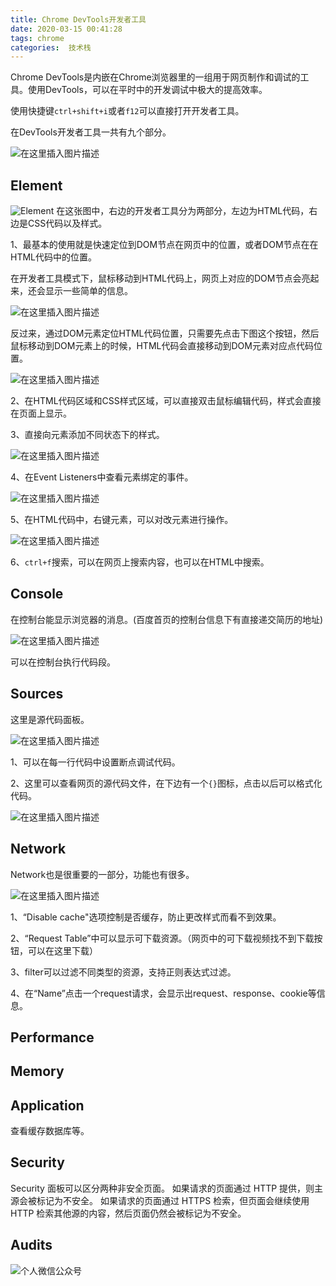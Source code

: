 ```yaml
---
title: Chrome DevTools开发者工具
date: 2020-03-15 00:41:28
tags: chrome
categories:  技术栈
---
```


Chrome DevTools是内嵌在Chrome浏览器里的一组用于网页制作和调试的工具。使用DevTools，可以在平时中的开发调试中极大的提高效率。

使用快捷键`ctrl+shift+i`或者`f12`可以直接打开开发者工具。

在DevTools开发者工具一共有九个部分。

![在这里插入图片描述](https://img-blog.csdnimg.cn/20200315005714556.png?x-oss-process=image/watermark,type_ZmFuZ3poZW5naGVpdGk,shadow_10,text_aHR0cHM6Ly9ibG9nLmNzZG4ubmV0L3FxXzQxOTA3ODA2,size_16,color_FFFFFF,t_70)
## Element
![Element](https://img-blog.csdnimg.cn/20200315005627216.png?x-oss-process=image/watermark,type_ZmFuZ3poZW5naGVpdGk,shadow_10,text_aHR0cHM6Ly9ibG9nLmNzZG4ubmV0L3FxXzQxOTA3ODA2,size_16,color_FFFFFF,t_70)
在这张图中，右边的开发者工具分为两部分，左边为HTML代码，右边是CSS代码以及样式。

1、最基本的使用就是快速定位到DOM节点在网页中的位置，或者DOM节点在在HTML代码中的位置。

在开发者工具模式下，鼠标移动到HTML代码上，网页上对应的DOM节点会亮起来，还会显示一些简单的信息。

![在这里插入图片描述](https://img-blog.csdnimg.cn/20200315005740292.png)

反过来，通过DOM元素定位HTML代码位置，只需要先点击下图这个按钮，然后鼠标移动到DOM元素上的时候，HTML代码会直接移动到DOM元素对应点代码位置。

![在这里插入图片描述](https://img-blog.csdnimg.cn/20200315005807562.png)

2、在HTML代码区域和CSS样式区域，可以直接双击鼠标编辑代码，样式会直接在页面上显示。

3、直接向元素添加不同状态下的样式。

![在这里插入图片描述](https://img-blog.csdnimg.cn/20200315005833154.png?x-oss-process=image/watermark,type_ZmFuZ3poZW5naGVpdGk,shadow_10,text_aHR0cHM6Ly9ibG9nLmNzZG4ubmV0L3FxXzQxOTA3ODA2,size_16,color_FFFFFF,t_70)

4、在Event Listeners中查看元素绑定的事件。

![在这里插入图片描述](https://img-blog.csdnimg.cn/20200315005849329.png?x-oss-process=image/watermark,type_ZmFuZ3poZW5naGVpdGk,shadow_10,text_aHR0cHM6Ly9ibG9nLmNzZG4ubmV0L3FxXzQxOTA3ODA2,size_16,color_FFFFFF,t_70)

5、在HTML代码中，右键元素，可以对改元素进行操作。

![在这里插入图片描述](https://img-blog.csdnimg.cn/20200315005908696.png?x-oss-process=image/watermark,type_ZmFuZ3poZW5naGVpdGk,shadow_10,text_aHR0cHM6Ly9ibG9nLmNzZG4ubmV0L3FxXzQxOTA3ODA2,size_16,color_FFFFFF,t_70)

6、`ctrl+f`搜索，可以在网页上搜索内容，也可以在HTML中搜索。

## Console

在控制台能显示浏览器的消息。(百度首页的控制台信息下有直接递交简历的地址)

![在这里插入图片描述](https://img-blog.csdnimg.cn/20200315005923719.png?x-oss-process=image/watermark,type_ZmFuZ3poZW5naGVpdGk,shadow_10,text_aHR0cHM6Ly9ibG9nLmNzZG4ubmV0L3FxXzQxOTA3ODA2,size_16,color_FFFFFF,t_70)

可以在控制台执行代码段。

## Sources

这里是源代码面板。

![在这里插入图片描述](https://img-blog.csdnimg.cn/20200315005946471.png?x-oss-process=image/watermark,type_ZmFuZ3poZW5naGVpdGk,shadow_10,text_aHR0cHM6Ly9ibG9nLmNzZG4ubmV0L3FxXzQxOTA3ODA2,size_16,color_FFFFFF,t_70)

1、可以在每一行代码中设置断点调试代码。

2、这里可以查看网页的源代码文件，在下边有一个`{}`图标，点击以后可以格式化代码。

![在这里插入图片描述](https://img-blog.csdnimg.cn/20200315005959645.png?x-oss-process=image/watermark,type_ZmFuZ3poZW5naGVpdGk,shadow_10,text_aHR0cHM6Ly9ibG9nLmNzZG4ubmV0L3FxXzQxOTA3ODA2,size_16,color_FFFFFF,t_70)

## Network

Network也是很重要的一部分，功能也有很多。

![在这里插入图片描述](https://img-blog.csdnimg.cn/20200315010011459.png?x-oss-process=image/watermark,type_ZmFuZ3poZW5naGVpdGk,shadow_10,text_aHR0cHM6Ly9ibG9nLmNzZG4ubmV0L3FxXzQxOTA3ODA2,size_16,color_FFFFFF,t_70)

1、“Disable cache"选项控制是否缓存，防止更改样式而看不到效果。

2、“Request Table”中可以显示可下载资源。（网页中的可下载视频找不到下载按钮，可以在这里下载）

3、filter可以过滤不同类型的资源，支持正则表达式过滤。

4、在“Name”点击一个request请求，会显示出request、response、cookie等信息。

## Performance

## Memory

## Application

查看缓存数据库等。

## Security

Security 面板可以区分两种非安全页面。
如果请求的页面通过 HTTP 提供，则主源会被标记为不安全。
如果请求的页面通过 HTTPS 检索，但页面会继续使用 HTTP 检索其他源的内容，然后页面仍然会被标记为不安全。 

## Audits

![个人微信公众号](https://img-blog.csdnimg.cn/20200402001106322.jpg?x-oss-process=image/watermark,type_ZmFuZ3poZW5naGVpdGk,shadow_10,text_aHR0cHM6Ly9ibG9nLmNzZG4ubmV0L3FxXzQxOTA3ODA2,size_16,color_FFFFFF,t_70)